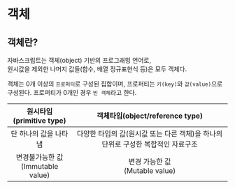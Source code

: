 # 객체 

## 객체란? 

자바스크립트는 객체(object) 기반의 프로그래밍 언어로,  
원시값을 제외한 나머지 값들(함수, 배열 정규표현식 등)은 모두 객체다.  

객체는 0개 이상의 `프로퍼티`로 구성된 집합이며, 프로퍼티는 `키(key)`와 `값(value)`으로 구성된다.
프로퍼티가 0개인 경우 `빈 객체`라고 한다.

원시타입(primitive type) | 객체타입(object/reference type)
:---:|:---:
단 하나의 값을 나타냄 | 다양한 타입의 값(원시값 또는 다른 객체)을 하나의 단위로 구성한 복합적인 자료구조
변경불가능한 값<br>(Immutable value)| 변경 가능한 값<br>(Mutable value)
